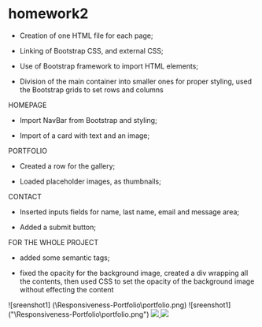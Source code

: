 # homework2

- Creation of one HTML file for each page;

- Linking of Bootstrap CSS, and external CSS;

- Use of Bootstrap framework to import HTML elements;

- Division of the main container into smaller ones for proper styling, used the Bootstrap grids to set rows and columns

HOMEPAGE

- Import NavBar from Bootstrap and styling;

- Import of a card with text and an image;

PORTFOLIO

- Created a row for the gallery;

- Loaded placeholder images, as thumbnails;

CONTACT

- Inserted inputs fields for name, last name, email and message area;

- Added a submit button;

FOR THE WHOLE PROJECT

- added some semantic tags;

- fixed the opacity for the background image, created a div wrapping all the contents, then used CSS to set the opacity of the background image without effecting the content

![sreenshot1] (\Responsiveness-Portfolio\portfolio.png)
![sreenshot1] ("\Responsiveness-Portfolio\portfolio.png")
<a href="https://github.com/Gio86krt/Responsiveness-Portfolio">
<img src="Responsiveness-Portfolio\portfolio.png">
<img src="\Responsiveness-Portfolio\portfolio.png">
